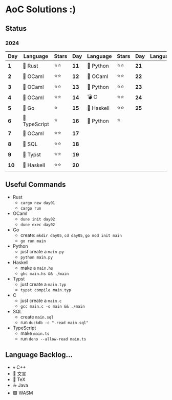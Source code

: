 # AoC Solutions :)

## Status

### 2024

| Day    | Language      | Stars | Day    | Language  | Stars | Day    | Language | Stars |
| ------ | ------------- | ----- | ------ | --------- | ----- | ------ | -------- | ----- |
| **1**  | 🦀 Rust       | ⭐⭐    | **11** | 🐍 Python  | ⭐⭐    | **21** |          |       |
| **2**  | 🐪 OCaml      | ⭐⭐    | **12** | 🐪 OCaml   | ⭐⭐    | **22** |          |       |
| **3**  | 🐪 OCaml      | ⭐⭐    | **13** | 🐍 Python  | ⭐⭐    | **23** |          |       |
| **4**  | 🐪 OCaml      | ⭐⭐    | **14** | 💣 C       | ⭐⭐    | **24** |          |       |
| **5**  | 🐹 Go         | ⭐      | **15** | 🦥 Haskell | ⭐⭐    | **25** |          |       |
| **6**  | 🦕 TypeScript | ⭐      | **16** | 🐍 Python  | ⭐    |        |          |       |
| **7**  | 🐪 OCaml      | ⭐⭐    | **17** |            |       |        |          |       |
| **8**  | 🦆 SQL        | ⭐⭐    | **18** |            |       |        |          |       |
| **9**  | 📄 Typst      | ⭐⭐    | **19** |            |       |        |          |       |
| **10** | 🦥 Haskell    | ⭐⭐    | **20** |            |       |        |          |       |

## Useful Commands

- Rust
	- `cargo new day01`
	- `cargo run`
- OCaml
	- `dune init day02`
	- `dune exec day02`
- Go
	- create: `mkdir day05`, `cd day05`, `go mod init main`
	- `go run main`
- Python
	- just create a `main.py`
	- `python main.py`
- Haskell
	- make a `main.hs`
	- `ghc main.hs && ./main`
- Typst
	- just create a `main.typ`
	- `typst compile main.typ`
- C
  - just create a `main.c`
  - `gcc main.c -o main && ./main`
- SQL
  - create `main.sql`
  - run `duckdb -c ".read main.sql"`
- TypeScript
  - make `main.ts`
  - run `deno --allow-read main.ts`


## Language Backlog...

- 💀 C++
- 📜 文言
- 📃 TeX
- ☕ Java
- 🟪 WASM